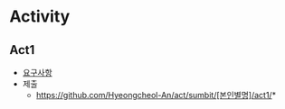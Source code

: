 # Activity

## Act1

- [요구사항](https://github.com/Hyeongcheol-An/act/activity/act1/README.md)
- 제출
    - https://github.com/Hyeongcheol-An/act/sumbit/[본인별명]/act1/*